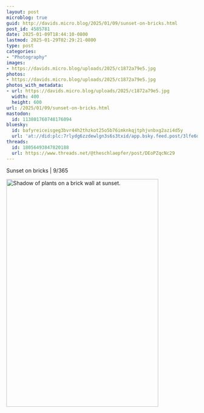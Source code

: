 ```yaml
---
layout: post
microblog: true
guid: http://davids.micro.blog/2025/01/09/sunset-on-bricks.html
post_id: 4585781
date: 2025-01-09T18:44:10-0800
lastmod: 2025-01-29T02:29:21-0800
type: post
categories:
- "Photography"
images:
- https://davids.micro.blog/uploads/2025/c1872a79e5.jpg
photos:
- https://davids.micro.blog/uploads/2025/c1872a79e5.jpg
photos_with_metadata:
- url: https://davids.micro.blog/uploads/2025/c1872a79e5.jpg
  width: 400
  height: 600
url: /2025/01/09/sunset-on-bricks.html
mastodon:
  id: 113801760748176094
bluesky:
  id: bafyreiceisgeg3bvr44h2thzkot25o5b76imknkqjtphjvnbxg2azi4d5y
  url: 'at://did:plc:7rlydg6zzdewlgn3s6s3txid/app.bsky.feed.post/3lfe6ddidov23'
threads:
  id: 18056493847820188
  url: https://www.threads.net/@theschlaepfer/post/DEoPZqcNc29
---
```

Sunset on bricks | 9/365

<img src="/uploads/2025/c1872a79e5.jpg" width="400" height="600" alt="Shadow of plants on a brick wall at sunset.">
